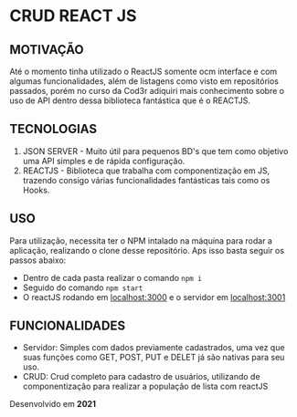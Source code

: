 # CRUD REACT JS

## MOTIVAÇÃO
 Até o momento tinha utilizado o ReactJS somente ocm interface e com algumas funcionalidades, além de listagens como visto em repositórios passados, porém no curso da Cod3r adiquiri mais conhecimento sobre o uso de API dentro dessa biblioteca fantástica que é o REACTJS.
 
## TECNOLOGIAS
 1. JSON SERVER - Muito útil para pequenos BD's que tem como objetivo uma API simples e de rápida configuração.
 2. REACTJS - Biblioteca que trabalha com componentização em JS, trazendo consigo várias funcionalidades fantásticas tais como os Hooks.
 
 ## USO
  Para utilização, necessita ter o NPM intalado na máquina para rodar a aplicação, realizando o clone desse repositório.
  Aps isso basta seguir os passos abaixo:
  - Dentro de cada pasta realizar o comando `npm i`
  - Seguido do comando `npm start`
  - O reactJS rodando em [localhost:3000](http://localhost:3000/) e o servidor em [localhost:3001](http://localhost:3001/)
  
  ## FUNCIONALIDADES
   - Servidor: Simples com dados previamente cadastrados, uma vez que suas funções como GET, POST, PUT e DELET já são nativas para seu uso.
   - CRUD: Crud completo para cadastro de usuários, utilizando de componentização para realizar a população de lista com reactJS
   
   Desenvolvido em **2021**
